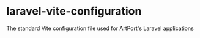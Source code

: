 # laravel-vite-configuration
The standard Vite configuration file used for ArtPort's Laravel applications
